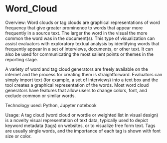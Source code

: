 # Word_Cloud

Overview:
Word clouds or tag clouds are graphical representations of word frequency that give greater prominence to words that appear more frequently in a source text. The larger the word in the visual the more common the word was in the document(s). This type of visualization can assist evaluators with exploratory textual analysis by identifying words that frequently appear in a set of interviews, documents, or other text. It can also be used for communicating the most salient points or themes in the reporting stage. 

A variety of word and tag cloud generators are freely available on the internet and the process for creating them is straightforward. Evaluators can simply import text (for example, a set of interviews) into a text box and the tool creates a graphical representation of the words. Most word cloud generators have features that allow users to change colors, font, and exclude common or similar words.

Technology used: 
Python, Jupyter notebook

Usage:
A tag cloud (word cloud or wordle or weighted list in visual design) is a novelty visual representation of text data, typically used to depict keyword metadata (tags) on websites, or to visualize free form text. Tags are usually single words, and the importance of each tag is shown with font size or color.

